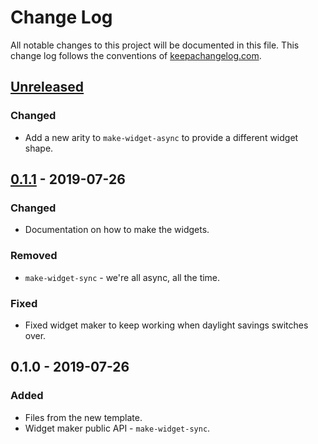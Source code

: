 # Change Log
All notable changes to this project will be documented in this file. This change log follows the conventions of [keepachangelog.com](http://keepachangelog.com/).

## [Unreleased]
### Changed
- Add a new arity to `make-widget-async` to provide a different widget shape.

## [0.1.1] - 2019-07-26
### Changed
- Documentation on how to make the widgets.

### Removed
- `make-widget-sync` - we're all async, all the time.

### Fixed
- Fixed widget maker to keep working when daylight savings switches over.

## 0.1.0 - 2019-07-26
### Added
- Files from the new template.
- Widget maker public API - `make-widget-sync`.

[Unreleased]: https://github.com/your-name/borderly/compare/0.1.1...HEAD
[0.1.1]: https://github.com/your-name/borderly/compare/0.1.0...0.1.1
